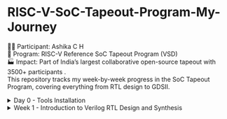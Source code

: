 # RISC-V-SoC-Tapeout-Program-My-Journey
👩‍💻 Participant: Ashika C H 
<br>
📍 Program: RISC-V Reference SoC Tapeout Program (VSD) 
<br>
🏭 Impact: Part of India’s largest collaborative open-source tapeout with 3500+ participants .
<br>
This repository tracks my week-by-week progress in the SoC Tapeout Program, covering everything from RTL design to GDSII.

<details>
	<summary>Day 0 - Tools Installation </summary>

# Week0 - Tools Installation

## Yosys
```
$ git clone https://github.com/YosysHQ/yosys.git
$ cd yosys 
$ sudo apt install make (If make is not installed please install it) 
$ sudo apt-get install build-essential clang bison flex \
    libreadline-dev gawk tcl-dev libffi-dev git \
    graphviz xdot pkg-config python3 libboost-system-dev \
    libboost-python-dev libboost-filesystem-dev zlib1g-dev
$ make 
$ sudo make install
```
<img width="777" height="496" alt="Image" src="https://github.com/user-attachments/assets/07c16b28-8c3c-42fd-8915-6742bbfdb04c">

## Iverilog
```
$ sudo apt-get install iverilog
```
<img width="750" height="280" alt="Image" src="https://github.com/user-attachments/assets/73934186-9120-4efd-ab9c-830e09850606">

## GTKWave
```
$ sudo apt update
$ sudo apt install gtkwave
```
<img width="1109" height="725" alt="Image" src="https://github.com/user-attachments/assets/bc857c53-b062-4c9d-a008-a3753eae8eec">

## NgspiceM
```
After downloading the tarball from https://sourceforge.net/projects/ngspice/files/ to a local
directory, unpack it using:
$ tar -zxvf ngspice-37.tar.gz
$ cd ngspice-37
$ mkdir release
$ cd release
$ ../configure --with-x --with-readline=yes --disable-debug
$ make
$ sudo make install 
```
<img width="777" height="496" alt="Image" src="https://github.com/user-attachments/assets/649a46f0-8d79-40cd-a2db-0dfde9474467">

## Magic
```
$ sudo apt-get install m4
$ sudo apt-get install tcsh
$ sudo apt-get install csh
$ sudo apt-get install libx11-dev
$ sudo apt-get install tcl-dev tk-dev
$ sudo apt-get install libcairo2-dev
$ sudo apt-get install mesa-common-dev libglu1-mesa-dev
$ sudo apt-get install libncurses-dev
git clone https://github.com/RTimothyEdwards/magic
cd magic
./configure
make
make install 
```
<img width="984" height="679" alt="Image" src="https://github.com/user-attachments/assets/4e0ae6a6-7eec-46ad-9bfc-de1c4ed42edd">

🛠️ Week 0 — Setup & Tools

🚀 Foundation Week — setting up the environment to begin the RISC-V SoC Tapeout journey.

🎯 Objectives

✔️ Understand program scope & flow (RTL → Synthesis → PD → Tapeout)
✔️ Install & configure open-source EDA tools
✔️ Validate environment with test runs

🧰 Tools Installed

📝 Yosys → Logic Synthesis
🎨 Magic → Layout & DRC/LVS checks
📊 KLayout → GDSII Visualization
📡GTKWave → Simulation & waveform analysis

🔑 Key Learnings

🌐 Explored the open-source EDA ecosystem
🧩 Understood how tools connect in the SoC flow
🛠️ Completed first test synthesis & layout runs successfully
🔗 Realized the importance of environment setup as the backbone for the entire tapeout process

✅ Week 0 Status
🟢 Setup Complete → Ready to begin RTL design in Week 1

✨ “Week 0 laid the foundation — from here, every week builds one more layer towards tapeout.”
</details>


<details>
<summary> Week 1 - Introduction to Verilog RTL Design and Synthesis</summary>

## Introduction to open-source simulator Iverilog

Folder structure of the git clone:
- `lib` - will contain sky130 standard cell library
- `my_lib/verilog_models` - will contain standard cell verilog model
- `verilog_files` -contains the lab experiments source files

  



